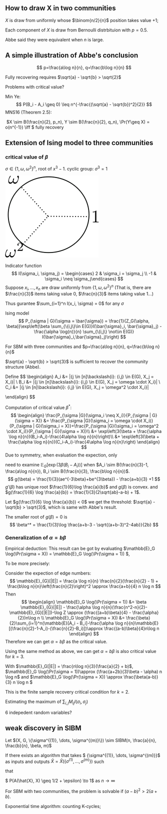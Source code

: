 ## How to draw X in two communities

$X$ is draw from uniformly whose $\binom{n/2}{n}$ position takes value $+1$;

Each component of $X$ is draw from Bernoulli distrbituion with $p=0.5$.

Abbe said they were equivalent when $n$ is large.

## A simple illustration of Abbe's conclusion

$$
p=\frac{a\log n}{n}, q=\frac{b\log n}{n}
$$

Fully recovering requires $\sqrt{a} - \sqrt{b} > \sqrt{2}$

Problems with critical value?

Min Ye:
$$
P(B_i - A_i \geq 0) \leq n^{-\frac{(\sqrt{a} - \sqrt{b})^2}{2}}
$$
MNS16 (Theorem 2.5):

​      $X \sim B(\frac{n}{2}, p_n), Y \sim B(\frac{n}{2}, q_n), \Pr(Y\geq X) = o(n^{-1}) \iff $ fully recovery

## Extension of Ising model to three communities

### critical value of $\beta$

$\sigma \in \{1,\omega,\omega^2 \}^n$, root of $x^3-1$. cyclic group: $\sigma^3=1$

![](./case3.png)

Indicator function
$$
I(\sigma_i, \sigma_j) = \begin{cases} 2 & \sigma_i = \sigma_j \\
-1 & \sigma_i \neq \sigma_j\end{cases}
$$
Suppose $x_i, \dots, x_n$ are draw uniformly from $\{1,\omega,\omega^2\}^n$ (That is, there are $\frac{n}{3}$ items taking value $0$, $\frac{n}{3}$ items taking value 1...)

Thus gurantee $\sum_{i=1}^n I(x_i, \sigma) = 0$ for any $\sigma$

Ising model
$$
P_{\sigma | G}(\sigma = \bar{\sigma}) = \frac{1}{Z_G(\alpha, \beta)}\exp\left(\beta \sum_{\{i,j\}\in E(G)}I(\bar{\sigma}_i, \bar{\sigma}_j) - \frac{\alpha \log(n)}{n} \sum_{\{i,j\} \not\in E(G)} I(\bar{\sigma}_i,\bar{\sigma}_j)\right)
$$




For SBM with three communities and $p=\frac{a\log n}{n}, q=\frac{b\log n}{n}$

  $\sqrt{a} - \sqrt{b} > \sqrt{3}$ is sufficient to recover the community structure (Abbe).

Define
$$
\begin{align}
A_i &= |\{j \in [n]\backslash\{i\}: \{i,j\} \in E(G), X_j = X_i\}| \\
B_i &= |\{j \in [n]\backslash\{i\}: \{i,j\} \in E(G), X_j = \omega \cdot X_i\}| \\
C_i &= |\{j \in [n]\backslash\{i\}: \{i,j\} \in E(G), X_j = \omega^2 \cdot X_i\}|

\end{align}
$$


Computation of critical value $\beta^*$:
$$
\begin{align}
\frac{P_{\sigma |G}(\sigma_i \neq X_i)}{P_{\sigma | G}(\sigma = X)} &=
\frac{P_{\sigma |G}(\sigma_i = \omega \cdot X_i)}{P_{\sigma | G}(\sigma_i = X)}+\frac{P_{\sigma |G}(\sigma_i = \omega^2 \cdot X_i)}{P_{\sigma | G}(\sigma = X)}\\
&= \exp\left(3(\beta + \frac{\alpha \log n}{n})(B_i-A_i)-\frac{4\alpha \log n}{n}\right)\\
&+ \exp\left(3(\beta + \frac{\alpha \log n}{n})(C_i-A_i)-\frac{4\alpha \log n}{n}\right)
\end{align}
$$
Due to symmetry, when evaluation the expection, only

need to examine $\mathbb{E}_G[\exp(3\beta (B_i - A_i))]$ when $A_i \sim B(\frac{n}{3}-1, \frac{a\log n}{n}), B_i \sim B(\frac{n}{3}, \frac{b\log n}{n})$.
$$
g(\beta) = \frac{1}{3}(ae^{-3\beta}+be^{3\beta}) - \frac{a+b}{3} +1
$$
$g'(\beta)$ has unique root $\frac{1}{6}\log \frac{a}{b}$ and $g(\beta)$ is convex. and $g(\frac{1}{6} \log \frac{a}{b}) = \frac{1}{3}(2\sqrt{ab}-a-b) + 1$.

Let $g(\frac{1}{6} \log \frac{a}{b}) < 0$ we get the threshold: $\sqrt{a} - \sqrt{b} > \sqrt{3}$, which is same with Abbe's result.

The smaller root of $g(\beta)=0$ is
$$
\beta^* = \frac{1}{3}\log \frac{a+b-3 - \sqrt{(a+b-3)^2-4ab}}{2b}
$$

### Generalization of $\alpha = b \beta$

Empirical deduction: This result can be got by evaluating $\mathbb{E}_G \log(\Pr(\sigma = X)) = \mathbb{E}_G \log(\Pr(\sigma = 1)) $,

To be more precisely:

Consider the expection of edge numbers: 
$$
\mathbb{E}_{G}[|E|] = \frac{a \log n}{n} \frac{n}{2}(\frac{n}{2} - 1) + \frac{b\log n}{n}\left(\frac{n}{2}\right)^2 \approx \frac{a+b}{4} n \log n
$$
Then 
$$
\begin{align}
\mathbb{E}_G \log(\Pr(\sigma = 1)) &= \beta \mathbb{E}_{G}[|E|] - \frac{\alpha \log n}{n}(\frac{n^2-n}{2}-\mathbb{E}_{G}[|E|])-\log Z \approx (\frac{(a+b)\beta}{4} - \frac{\alpha}{2})n\log n \\
\mathbb{E}_G \log(\Pr(\sigma = X)) &= \frac{\beta}{2}\sum_{i=1}^n(\mathbb{E}[A_i - B_i]-\frac{\alpha \log n}{n}\mathbb{E}[(\frac{n}{2}-1-A_i)-(\frac{n}{2}-B_i)])\approx \frac{(a-b)\beta}{4}n\log n
\end{align}
$$
Therefore we can get $\alpha = b \beta$ as the critical value.

Using the same method as above, we can get $\alpha = b \beta$ is also critical value for $k=3$.

With $\mathbb{E}_G[|E|] = \frac{n\log n}{3}(\frac{a}{2} + b)$, $\mathbb{E}_G \log(\Pr(\sigma = 1))\approx (\frac{a+2b}{3}\beta - \alpha) n \log n$ and $\mathbb{E}_G \log(\Pr(\sigma = X)) \approx \frac{\beta(a-b)}{3} n \log n $



This is the finite sample recovery critical condition for $k=2$.

Estimating the maximum of $\sum_{i,j} M_{ij} I(\sigma_i, \sigma_j)$

6 indepedent random variables?



## weak discovery in SIBM

Let $(X, G, \{\sigma^{(1)}, \dots, \sigma^{(m)}\}) \sim SIBM(n, \frac{a}{n}, \frac{b}{n}, \beta, m)$

If there exists an algorithm that takes $ \{\sigma^{(1)}, \dots, \sigma^{(m)}\}$ as inputs and outputs $\hat{X} =\hat{X}( \{\sigma^{(1)}, \dots, \sigma^{(m)}\})$ such

that

$ P(A(\hat{X}, X) \geq 1/2 + \epsilon)  \to 1$ as $n \to \infty$

For SBM with two communities, the problem is solvable if $(a-b)^2 > 2(a+b)$.

Exponential time algorithm: counting K-cycles;

